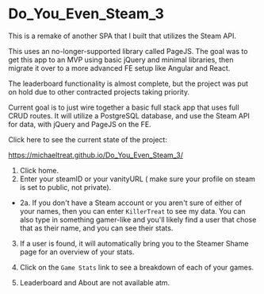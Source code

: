 # Do_You_Even_Steam_3

This is a remake of another SPA that I built that utilizes the Steam API. 

This uses an no-longer-supported library called PageJS. The goal was to get this app to an MVP using basic jQuery and minimal libraries, then migrate it over to a more advanced FE setup like Angular and React. 

The leaderboard functionality is almost complete, but the project was put on hold due to other contracted projects taking priority. 

Current goal is to just wire together a basic full stack app that uses full CRUD routes. It will utilize a PostgreSQL database, and use the Steam API for data, with jQuery and PageJS on the FE.

Click here to see the current state of the project:

https://michaeltreat.github.io/Do_You_Even_Steam_3/

1. Click home.
2. Enter your steamID or your vanityURL ( make sure your profile on steam is set to public, not private).
  - 2a. If you don't have a Steam account or you aren't sure of either of your names, then you can enter `KillerTreat` to see my data. You can also type in something gamer-like and you'll likely find a user that chose that as their name, and you can see their stats.
3. If a user is found, it will automatically bring you to the Steamer Shame page for an overview of your stats.
4. Click on the `Game Stats` link to see a breakdown of each of your games.

5. Leaderboard and About are not available atm.
